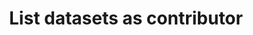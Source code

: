 ---
title: List datasets as contributor
excerpt: >-
  List datasets that the currently authenticated user has access to because he
  or she is a contributor.
api:
  file: data-world.json
  operationId: fetchContributingDatasets
hidden: false
---